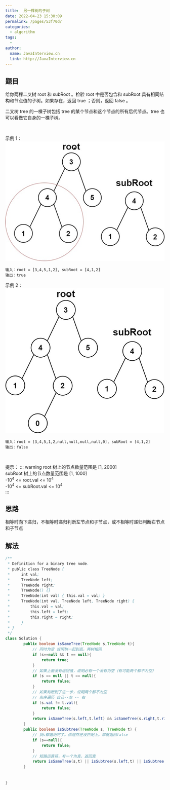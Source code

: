 ```yaml
---
title:  另一棵树的子树
date: 2022-04-23 15:30:09
permalink: /pages/53f70d/
categories:
  - algorithm
tags:
  - 
author: 
  name: JavaInterview.cn
  link: http://JavaInterview.cn
---
```



## 题目
给你两棵二叉树 root 和 subRoot 。检验 root 中是否包含和 subRoot 具有相同结构和节点值的子树。如果存在，返回 true ；否则，返回 false 。

二叉树 tree 的一棵子树包括 tree 的某个节点和这个节点的所有后代节点。tree 也可以看做它自身的一棵子树。

 

示例 1：
![](../../../media/pictures/leetcode/subtree1-tree.jpeg)

    输入：root = [3,4,5,1,2], subRoot = [4,1,2]
    输出：true

示例 2：
![](../../../media/pictures/leetcode/subtree2-tree.jpeg)

    输入：root = [3,4,5,1,2,null,null,null,null,0], subRoot = [4,1,2]
    输出：false
 

提示：
::: warning
root 树上的节点数量范围是 [1, 2000]\
subRoot 树上的节点数量范围是 [1, 1000]\
-10<sup>4</sup> <= root.val <= 10<sup>4</sup>\
-10<sup>4</sup> <= subRoot.val <= 10<sup>4</sup>\
:::

## 思路
相等时向下递归，不相等时递归判断左节点和子节点，或不相等时递归判断右节点和子节点

## 解法
```java
/**
 * Definition for a binary tree node.
 * public class TreeNode {
 *     int val;
 *     TreeNode left;
 *     TreeNode right;
 *     TreeNode() {}
 *     TreeNode(int val) { this.val = val; }
 *     TreeNode(int val, TreeNode left, TreeNode right) {
 *         this.val = val;
 *         this.left = left;
 *         this.right = right;
 *     }
 * }
 */
class Solution {
        public boolean isSameTree(TreeNode s,TreeNode t){
            // 同时为空 说明树一起到底，两树相同
            if (s==null && t == null){
                return true;
            }
            // 如果上面没有返回值，说明必有一个没有为空（有可能两个都不为空）
            if (s == null || t == null){
                return false;
            }
            // 如果判断到了这一步，说明两个都不为空
            // 先序遍历 自己--左 -- 右
            if (s.val != t.val){
                return false;
            }
            return isSameTree(s.left,t.left) && isSameTree(s.right,t.right);
        }
        public boolean isSubtree(TreeNode s, TreeNode t) {
            // 我s都遍历完了。你居然还没匹配上。那就返回false
            if (s==null){
                return false;
            }
            // 短路运算符，有一个为真，返回真
            return isSameTree(s,t) || isSubtree(s.left,t) || isSubtree(s.right,t);
        }

    
}
```